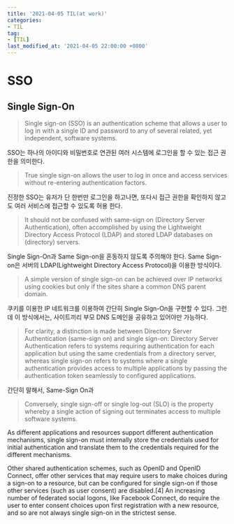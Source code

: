 ```yaml
---
title: '2021-04-05 TIL(at work)'
categories:
- TIL
tag:
- [TIL]
last_modified_at: '2021-04-05 22:00:00 +0800'
---
```


# SSO
## Single Sign-On
> Single sign-on (SSO) is an authentication scheme that allows a user to log in with a single ID and password to any of several related, yet independent, software systems.

SSO는 하나의 아이디와 비밀번호로 연관된 여러 시스템에 로그인을 할 수 있는 접근 권한을 의미한다.
  
  
> True single sign-on allows the user to log in once and access services without re-entering authentication factors.

진정한 SSO는 유저가 단 한번만 로그인을 하고나면, 또다시 접근 권한을 확인하지 않고도 여러 서비스에 접근할 수 있도록 허용 한다.
  
  
> It should not be confused with same-sign on (Directory Server Authentication), often accomplished by using the Lightweight Directory Access Protocol (LDAP) and stored LDAP databases on (directory) servers.

Single Sign-On과 Same Sign-on을 혼동하지 않도록 주의해야 한다. Same Sign-on은 서버의 LDAP(Lightweight Directory Access Protocol)을 이용한 방식이다.  
  
  
> A simple version of single sign-on can be achieved over IP networks using cookies but only if the sites share a common DNS parent domain.

쿠키를 이용한 IP 네트워크를 이용하여 간단히 Single Sign-On을 구현할 수 있다. 그런데 이 방식에서는, 사이트끼리 부모 DNS 도메인을 공유하고 있어야만 가능하다.


> For clarity, a distinction is made between Directory Server Authentication (same-sign on) and single sign-on: Directory Server Authentication refers to systems requiring authentication for each application but using the same credentials from a directory server, whereas single sign-on refers to systems where a single authentication provides access to multiple applications by passing the authentication token seamlessly to configured applications.

간단히 말해서, Same-Sign On과 

> Conversely, single sign-off or single log-out (SLO) is the property whereby a single action of signing out terminates access to multiple software systems.

As different applications and resources support different authentication mechanisms, single sign-on must internally store the credentials used for initial authentication and translate them to the credentials required for the different mechanisms.

Other shared authentication schemes, such as OpenID and OpenID Connect, offer other services that may require users to make choices during a sign-on to a resource, but can be configured for single sign-on if those other services (such as user consent) are disabled.[4] An increasing number of federated social logons, like Facebook Connect, do require the user to enter consent choices upon first registration with a new resource, and so are not always single sign-on in the strictest sense.